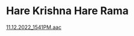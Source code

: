 # Hare Krishna Hare Rama

  

[11.12.2022\_1541PM.aac](../files/c9e06548-68cf-4b13-8de9-09250dbf588c.aac)